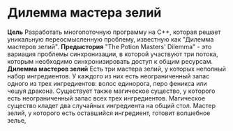 # Дилемма мастера зелий

**Цель**
Разработать многопоточную программу на C++, которая решает уникальную переосмысленную
проблему, известную как "Дилемма мастеров зелий".
**Предыстория**
"The Potion Masters' Dilemma" - это вариация проблемы синхронизации, в которой участвуют три
потока, которым необходимо синхронизировать доступ к общим ресурсам.
**Дилемма мастеров зелий**
Есть три мастера зелий, у которых неполный набор ингредиентов. У каждого из них есть
неограниченный запас одного из трех ингредиентов: волос единорога, перо феникса или чешуя
дракона. Существует также магическое существо, у которого есть неограниченный запас всех трех
ингредиентов. Магическое существо кладет два случайных ингредиента на общий стол. Мастер
зелий, у которого есть оставшийся ингредиент, готовит волшебное зелье,
